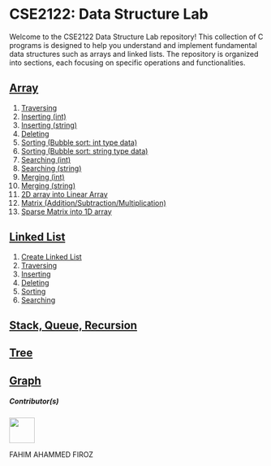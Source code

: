 # CSE2122: Data Structure Lab
Welcome to the CSE2122 Data Structure Lab repository! This collection of C programs is designed to help you understand and implement fundamental data structures such as arrays and linked lists. The repository is organized into sections, each focusing on specific operations and functionalities.


<h2><a href="https://github.com/fahimahammed/CSE2122-Data-Structure-Lab/tree/main/Array">Array</a></h2>
<ol>
<li><a href="https://github.com/fahimahammed/CSE2122-Data-Structure-Lab/blob/main/Array/1-Traversing-Array.c">Traversing</a></li>
<li><a href="https://github.com/fahimahammed/CSE2122-Data-Structure-Lab/blob/main/Array/2-Inserting-Array.c">Inserting (int)</a></li>
<li><a href="https://github.com/fahimahammed/CSE2122-Data-Structure-Lab/blob/main/Array/2-Inserting-Array%202.c">Inserting (string)</a></li>
<li><a href="https://github.com/fahimahammed/CSE2122-Data-Structure-Lab/blob/main/Array/3-deleting-item-form-array.c">Deleting</a></li>
<li><a href="https://github.com/fahimahammed/CSE2122-Data-Structure-Lab/blob/main/Array/4-sort-int-bubble-sort.c">Sorting (Bubble sort: int type data)</a></li>
<li><a href="https://github.com/fahimahammed/CSE2122-Data-Structure-Lab/blob/main/Array/4-sort-string-bubble-sort.c">Sorting (Bubble sort: string type data)</a></li>
<li><a href="https://github.com/fahimahammed/CSE2122-Data-Structure-Lab/blob/main/Array/5-searching-int-linear-binary.c">Searching (int)</a></li>
<li><a href="https://github.com/fahimahammed/CSE2122-Data-Structure-Lab/blob/main/Array/5-searching-string-linear-binary.c">Searching (string)</a></li>
<li><a href="https://github.com/fahimahammed/CSE2122-Data-Structure-Lab/blob/main/Array/6-Merging-two-int-arrays.c">Merging (int)</a></li>
<li><a href="https://github.com/fahimahammed/CSE2122-Data-Structure-Lab/blob/main/Array/6-Merging-two-char-arrays.c">Merging (string)</a></li>
<li><a href="https://github.com/fahimahammed/CSE2122-Data-Structure-Lab/blob/main/Array/7-2D-array-into-linear-array.c">2D array into Linear Array</a></li>
<li><a href="https://github.com/fahimahammed/CSE2122-Data-Structure-Lab/blob/main/Array/8-Matrix-add-mul-sub.c">Matrix (Addition/Subtraction/Multiplication)</a></li>
<li><a href="https://github.com/fahimahammed/CSE2122-Data-Structure-Lab/blob/main/Array/9-sparse-matrix-into-1D-Array.c">Sparse Matrix into 1D array</a></li>
</ol>

<h2><a href="https://github.com/fahimahammed/CSE2122-Data-Structure-Lab/tree/main/LinkedList">Linked List</a></h2>

<ol>
<li><a href="https://github.com/fahimahammed/CSE2122-Data-Structure-Lab/blob/main/LinkedList/1-create-linkedlist-store-value.c">Create Linked List</a></li>
<li><a href="https://github.com/fahimahammed/CSE2122-Data-Structure-Lab/blob/main/LinkedList/2-Traversing-maximum-minimum-total-average-sin-value-linkedlist.c">Traversing</a></li>
<li><a href="https://github.com/fahimahammed/CSE2122-Data-Structure-Lab/blob/main/LinkedList/3-inserting-byPosition-and-according-to-sorting.c">Inserting</a></li>
<li><a href="https://github.com/fahimahammed/CSE2122-Data-Structure-Lab/blob/main/LinkedList/4-deleting-item-from-list.c">Deleting</a></li>
<li><a href="https://github.com/fahimahammed/CSE2122-Data-Structure-Lab/blob/main/LinkedList/5-Sorting-in-linkedlist.c">Sorting</a></li>
<li><a href="https://github.com/fahimahammed/CSE2122-Data-Structure-Lab/blob/main/LinkedList/6-Searching-in-linkedlist.c">Searching</a></li>
</ol>

<h2><a href="https://github.com/fahimahammed/CSE2122-Data-Structure-Lab/tree/main/Stack-Queue-Recursion">Stack, Queue, Recursion</a></h2>
<h2><a href="https://github.com/fahimahammed/CSE2122-Data-Structure-Lab/tree/main/Tree">Tree</a></h2>
<h2><a href="https://github.com/fahimahammed/CSE2122-Data-Structure-Lab/tree/main/Graph">Graph</a></h2>


<h5>Contributor(s)</h5>
<a href="https://fahim-firoz.web.app/"><img width="50" src="https://fahim-firoz.web.app/static/media/profile.db9ac08d.png"/></a>
<p>FAHIM AHAMMED FIROZ</p>

